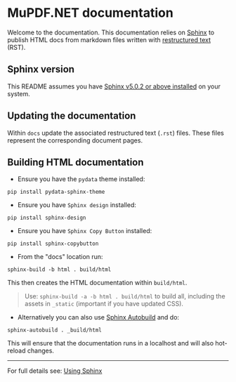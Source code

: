 # MuPDF.NET documentation

Welcome to the documentation. This documentation relies on [Sphinx](https://www.sphinx-doc.org/en/master/) to publish HTML docs from markdown files written with [restructured text](https://en.wikipedia.org/wiki/ReStructuredText) (RST).


## Sphinx version

This README assumes you have [Sphinx v5.0.2 or above installed](https://www.sphinx-doc.org/en/master/usage/installation.html) on your system.


## Updating the documentation

Within `docs` update the associated restructured text (`.rst`) files. These files represent the corresponding document pages. 


## Building HTML documentation

- Ensure you have the `pydata` theme installed:

`pip install pydata-sphinx-theme`

- Ensure you have `Sphinx design` installed:

`pip install sphinx-design`

- Ensure you have `Sphinx Copy Button` installed:

`pip install sphinx-copybutton`

- From the "docs" location run:

`sphinx-build -b html . build/html`

This then creates the HTML documentation within `build/html`. 

> Use: `sphinx-build -a -b html . build/html` to build all, including the assets in `_static` (important if you have updated CSS).


- Alternatively you can also use [Sphinx Autobuild](https://pypi.org/project/sphinx-autobuild/) and do:

`sphinx-autobuild . _build/html`

This will ensure that the documentation runs in a localhost and will also hot-reload changes.




---


For full details see: [Using Sphinx](https://www.sphinx-doc.org/en/master/usage/index.html) 



